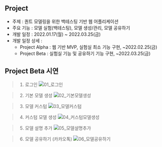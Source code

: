 ## Project
- 주제 : 퀀트 모델링을 위한 백테스팅 기반 웹 어플리케이션
- 주요 기능 : 모델 실험(백테스팅), 모델 생성/관리, 모델 공유하기
- 개발 일정 : 2022.01.17(월) ~ 2022.03.25(금)
- 개발 일정 상세 :
  - Project Alpha : 웹 기반 MVP, 실험실 최소 기능 구현, ~2022.02.25(금)
  - Project Beta : 실험실 기능 및 공유하기 기능 구현, ~2022.03.25(금)

## Project Beta 시연

> 01. 로그인
![01_로그인](https://user-images.githubusercontent.com/49427979/161756605-c75949b0-bffa-4369-abbd-55393f82fe06.gif)

> 02. 기본 모델 생성
![02_기본모델생성](https://user-images.githubusercontent.com/49427979/161756644-16672858-eea0-4762-99f8-071d945cffbd.gif)

> 03. 모델 커스텀
![03_모델커스텀](https://user-images.githubusercontent.com/49427979/161756652-4151f3c9-ed28-4042-b0b4-e915aabfc441.gif)

> 04. 커스텀 모델 생성
![04_커스텀모델생성](https://user-images.githubusercontent.com/49427979/161756657-9eaecad0-7b11-4a80-b83e-f1796286a390.gif)

> 05. 모델 설명 추가
![05_모델설명추가](https://user-images.githubusercontent.com/49427979/161756665-7f695b67-cbb6-40c7-9b2c-f850434af1f6.gif)

> 06. 모델 공유하기 (카카오톡)
![06_모델공유하기](https://user-images.githubusercontent.com/49427979/161756681-d2b79ed1-2088-48f8-912e-8537cfe1ac00.gif)


